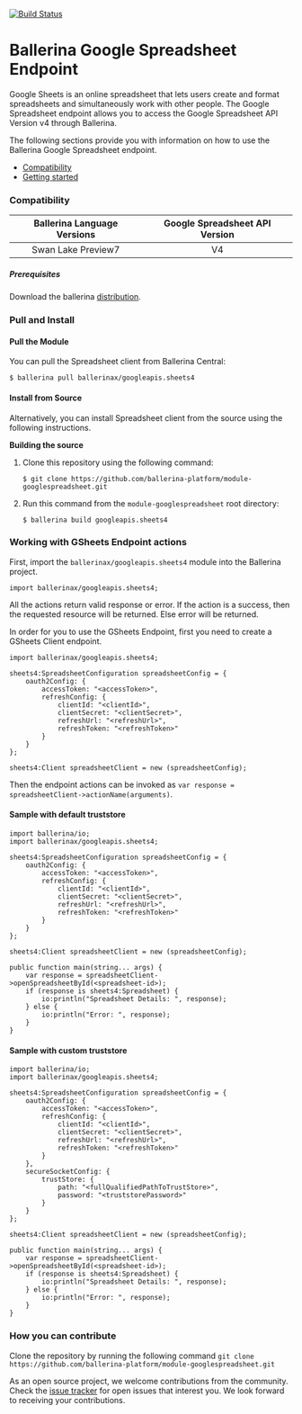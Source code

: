 [![Build Status](https://travis-ci.org/ballerina-platform/module-googlespreadsheet.svg?branch=master)](https://travis-ci.org/ballerina-platform/module-googlespreadsheet)

# Ballerina Google Spreadsheet Endpoint

Google Sheets is an online spreadsheet that lets users create and format
spreadsheets and simultaneously work with other people. The Google Spreadsheet endpoint allows you to access the Google Spreadsheet API Version v4 through Ballerina.

The following sections provide you with information on how to use the Ballerina Google Spreadsheet endpoint.
- [Compatibility](#compatibility)
- [Getting started](#getting-started)


### Compatibility

| Ballerina Language Versions  | Google Spreadsheet API Version |
|:----------------------------:|:------------------------------:|
|      Swan Lake Preview7      |   V4                           |

##### Prerequisites
Download the ballerina [distribution](https://ballerinalang.org/downloads/).

### Pull and Install

#### Pull the Module
You can pull the Spreadsheet client from Ballerina Central:
```ballerina
$ ballerina pull ballerinax/googleapis.sheets4
```

#### Install from Source
Alternatively, you can install Spreadsheet client from the source using the following instructions.

**Building the source**
1. Clone this repository using the following command:
    ```shell
    $ git clone https://github.com/ballerina-platform/module-googlespreadsheet.git
    ```

2. Run this command from the `module-googlespreadsheet` root directory:
    ```shell
    $ ballerina build googleapis.sheets4
    ```

### Working with GSheets Endpoint actions

First, import the `ballerinax/googleapis.sheets4` module into the Ballerina project.

```ballerina
import ballerinax/googleapis.sheets4;
```

All the actions return valid response or error. If the action is a success, then the requested resource will
be returned. Else error will be returned.

In order for you to use the GSheets Endpoint, first you need to create a GSheets Client endpoint.

```ballerina
import ballerinax/googleapis.sheets4;

sheets4:SpreadsheetConfiguration spreadsheetConfig = {
    oauth2Config: {
        accessToken: "<accessToken>",
        refreshConfig: {
            clientId: "<clientId>",
            clientSecret: "<clientSecret>",
            refreshUrl: "<refreshUrl>",
            refreshToken: "<refreshToken>"
        }
    }
};

sheets4:Client spreadsheetClient = new (spreadsheetConfig);
```

Then the endpoint actions can be invoked as `var response = spreadsheetClient->actionName(arguments)`.

#### Sample with default truststore
```ballerina
import ballerina/io;
import ballerinax/googleapis.sheets4;

sheets4:SpreadsheetConfiguration spreadsheetConfig = {
    oauth2Config: {
        accessToken: "<accessToken>",
        refreshConfig: {
            clientId: "<clientId>",
            clientSecret: "<clientSecret>",
            refreshUrl: "<refreshUrl>",
            refreshToken: "<refreshToken>"
        }
    }
};

sheets4:Client spreadsheetClient = new (spreadsheetConfig);

public function main(string... args) {
    var response = spreadsheetClient->openSpreadsheetById(<spreadsheet-id>);
    if (response is sheets4:Spreadsheet) {
        io:println("Spreadsheet Details: ", response);
    } else {
        io:println("Error: ", response);
    }
}
```

#### Sample with custom truststore
```ballerina
import ballerina/io;
import ballerinax/googleapis.sheets4;

sheets4:SpreadsheetConfiguration spreadsheetConfig = {
    oauth2Config: {
        accessToken: "<accessToken>",
        refreshConfig: {
            clientId: "<clientId>",
            clientSecret: "<clientSecret>",
            refreshUrl: "<refreshUrl>",
            refreshToken: "<refreshToken>"
        }
    },
    secureSocketConfig: {
        trustStore: {
            path: "<fullQualifiedPathToTrustStore>",
            password: "<truststorePassword>"
        }
    }
};

sheets4:Client spreadsheetClient = new (spreadsheetConfig);

public function main(string... args) {
    var response = spreadsheetClient->openSpreadsheetById(<spreadsheet-id>);
    if (response is sheets4:Spreadsheet) {
        io:println("Spreadsheet Details: ", response);
    } else {
        io:println("Error: ", response);
    }
}
```

### How you can contribute

Clone the repository by running the following command
`git clone https://github.com/ballerina-platform/module-googlespreadsheet.git`

As an open source project, we welcome contributions from the community. Check the [issue tracker](https://github.com/ballerina-platform/module-googlespreadsheet/issues) for open issues that interest you. We look forward to receiving your contributions.
